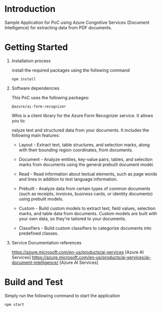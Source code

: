 # Introduction 
Sample Application for PoC using Azure Congnitive Services (Document Intelligence) for extracting data from PDF documents.

# Getting Started

1.	Installation process

    install the required packages using the following command
            
        npm install

2.	Software dependencies

    This PoC uses the following packages: 
    
        @azure/ai-form-recognizer

    Whis is a client library for the Azure Form Recognizer service. It allows you to:

    nalyze text and structured data from your documents. It includes the following main features:

    - Layout - Extract text, table structures, and selection marks, along with their bounding region coordinates, from documents.

    - Document - Analyze entities, key-value pairs, tables, and selection marks from documents using the general prebuilt document model.
    
    - Read - Read information about textual elements, such as page words and lines in addition to text language information.

    - Prebuilt - Analyze data from certain types of common documents (such as receipts, invoices, business cards, or identity documents) using prebuilt models.
    
    - Custom - Build custom models to extract text, field values, selection marks, and table data from documents. Custom models are built with your own data, so they're tailored to your documents.

    - Classifiers - Build custom classifiers to categorize documents into predefined classes.

4.	Service Documentation references

    https://azure.microsoft.com/en-us/products/ai-services [Azure AI Services] 
    https://azure.microsoft.com/en-us/products/ai-services/ai-document-intelligence/ [Azure AI Services] 

# Build and Test

Simply run the following command to start the application

    npm start
